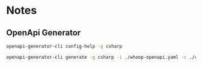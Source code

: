 ﻿# Notes 

## OpenApi Generator

```bash
openapi-generator-cli config-help -g csharp

openapi-generator-cli generate -g csharp -i ./whoop-openapi.yaml -c ./config.json -o ./Testing --global-property supportingFiles=false,apiTests=false,modelTests=false --dry-run 

```

